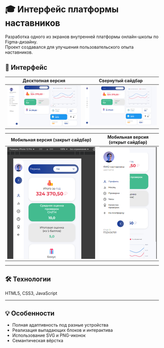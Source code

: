 # 🎓 Интерфейс платформы наставников

Разработка одного из экранов внутренней платформы онлайн-школы по Figma-дизайну.  
Проект создавался для улучшения пользовательского опыта наставников.

## 📸 Интерфейс

| Десктопная версия | Свернутый сайдбар |
|-------------------|-------------------|
| ![](screenshots/main-full.png) | ![](screenshots/main-collapsed.png) |

| Мобильная версия (закрыт сайдбар) | Мобильная версия (открыт сайдбар) |
|-----------------------------------|-----------------------------------|
| ![](screenshots/mobile-closed.png) | ![](screenshots/mobile-open.png) |


---

## 🛠️ Технологии

HTML5, CSS3, JavaScript

---

## 💡 Особенности

- Полная адаптивность под разные устройства
- Реализация выпадающих блоков и интерактива
- Использование SVG и PNG-иконок
- Семантическая вёрстка
